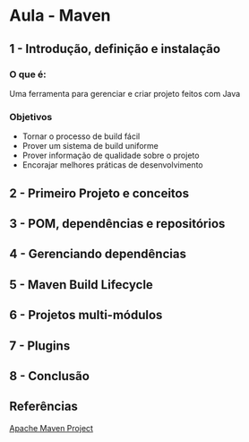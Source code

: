 # Aula - Maven

## 1 - Introdução, definição e instalação

### O que é:
Uma ferramenta para gerenciar e criar projeto feitos com Java

### Objetivos
- Tornar o processo de build fácil
- Prover um sistema de build uniforme
- Prover informação de qualidade sobre o projeto
- Encorajar melhores práticas de desenvolvimento

## 2 - Primeiro Projeto e conceitos

## 3 - POM, dependências e repositórios

## 4 - Gerenciando dependências

## 5 - Maven Build Lifecycle

## 6 - Projetos multi-módulos

## 7 - Plugins

## 8 - Conclusão

## Referências
[Apache Maven Project](https://maven.apache.org/what-is-maven.html)